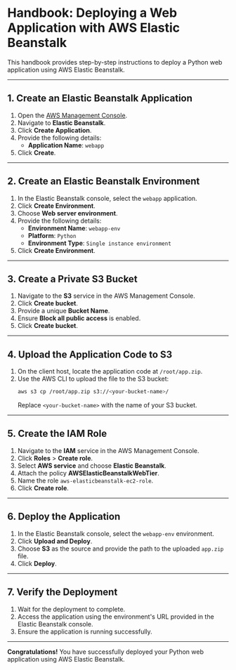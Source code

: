 # Handbook: Deploying a Web Application with AWS Elastic Beanstalk

This handbook provides step-by-step instructions to deploy a Python web application using AWS Elastic Beanstalk.

---

## 1. Create an Elastic Beanstalk Application
1. Open the [AWS Management Console](https://aws.amazon.com/console/).
2. Navigate to **Elastic Beanstalk**.
3. Click **Create Application**.
4. Provide the following details:
    - **Application Name**: `webapp`
5. Click **Create**.

---

## 2. Create an Elastic Beanstalk Environment
1. In the Elastic Beanstalk console, select the `webapp` application.
2. Click **Create Environment**.
3. Choose **Web server environment**.
4. Provide the following details:
    - **Environment Name**: `webapp-env`
    - **Platform**: `Python`
    - **Environment Type**: `Single instance environment`
5. Click **Create Environment**.

---

## 3. Create a Private S3 Bucket
1. Navigate to the **S3** service in the AWS Management Console.
2. Click **Create bucket**.
3. Provide a unique **Bucket Name**.
4. Ensure **Block all public access** is enabled.
5. Click **Create bucket**.

---

## 4. Upload the Application Code to S3
1. On the client host, locate the application code at `/root/app.zip`.
2. Use the AWS CLI to upload the file to the S3 bucket:
    ```bash
    aws s3 cp /root/app.zip s3://<your-bucket-name>/
    ```
    Replace `<your-bucket-name>` with the name of your S3 bucket.

---

## 5. Create the IAM Role
1. Navigate to the **IAM** service in the AWS Management Console.
2. Click **Roles** > **Create role**.
3. Select **AWS service** and choose **Elastic Beanstalk**.
4. Attach the policy **AWSElasticBeanstalkWebTier**.
5. Name the role `aws-elasticbeanstalk-ec2-role`.
6. Click **Create role**.

---

## 6. Deploy the Application
1. In the Elastic Beanstalk console, select the `webapp-env` environment.
2. Click **Upload and Deploy**.
3. Choose **S3** as the source and provide the path to the uploaded `app.zip` file.
4. Click **Deploy**.

---

## 7. Verify the Deployment
1. Wait for the deployment to complete.
2. Access the application using the environment's URL provided in the Elastic Beanstalk console.
3. Ensure the application is running successfully.

---

**Congratulations!** You have successfully deployed your Python web application using AWS Elastic Beanstalk.  